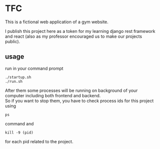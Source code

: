# TFC

This is a fictional web application of a gym website.<br>

I publish this project here as a token for my learning django rest framework and react (also as my professor encouraged us to make our projects public).<br>

## usage

run in your command prompt<br>
```
./startup.sh
./run.sh
```

After them some processes will be running on background of your computer including both frontend and backend. <br>
 So if you want to stop them, you have to check process ids for this project using 
 ```
 ps
 ```
  command and 
 ```
 kill -9 (pid)
 ```
 for each pid related to the project.
